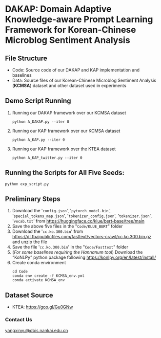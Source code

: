 # DAKAP: Domain Adaptive Knowledge-aware Prompt Learning Framework for Korean-Chinese Microblog Sentiment Analysis


## File Structure

* Code: Source code of our DAKAP and KAP implementation and baselines
* Data: Source files of our Korean-Chinese Microblog Sentiment Analysis (**KCMSA**) dataset and other dataset used in experiments


## Demo Script Running
1. Running our DAKAP framework over our KCMSA dataset
    ```
    python A_DAKAP.py --iter 0
    ```
2. Running our KAP framework over our KCMSA dataset
    ```
    python A_KAP.py --iter 0
    ```
3. Running our KAP framework over the KTEA dataset
    ```
    python A_KAP_twitter.py --iter 0
    ```

## Running the Scripts for All Five Seeds:
```
python exp_script.py
```

## Preliminary Steps
1. Download the '``config.json``', '``pytorch_model.bin``', '``special_tokens_map.json``', '``tokenizer_config.json``', '``tokenizer.json``', '``vocab.txt``' from https://huggingface.co/klue/bert-base/tree/main
2. Save the above five files in the "``Code/KLUE_BERT``" folder
3. Download the '``cc.ko.300.bin``' from https://dl.fbaipublicfiles.com/fasttext/vectors-crawl/cc.ko.300.bin.gz and unzip the file
4. Save the file '``cc.ko.300.bin``' in the "``Code/Fasttext``" folder
5. (*For some baselines requiring the Hannanum tool*) Download the “KoNLPy” python package following https://konlpy.org/en/latest/install/
6. Create conda environment
    ```
    cd Code
    conda env create -f KCMSA_env.yml
    conda activate KCMSA_env
    ```

## Dataset Source
* KTEA: https://goo.gl/Gu0GNw

### Contact Us
yangxinyu@dbis.nankai.edu.cn
